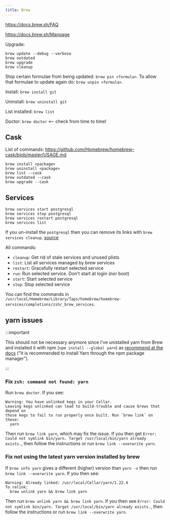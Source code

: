 ```yaml
---
title: Brew
---
```


https://docs.brew.sh/FAQ

https://docs.brew.sh/Manpage

Upgrade:

```
brew update --debug --verbose
brew outdated
brew upgrade
brew cleanup
```

Stop certain formulae from being updated: `brew pin <formula>`. To allow that formulae to update again do: `brew unpin <formula>`.

Install: `brew install git`

Uninstall: `brew uninstall git`

List installed: `brew list`

Doctor: `brew doctor` <-- check from time to time!


## Cask

List of commands: https://github.com/Homebrew/homebrew-cask/blob/master/USAGE.md

```
brew install <package>
brew uninstall <package>
brew list --cask
brew outdated --cask
brew upgrade --cask
```


## Services

```
brew services start postgresql
brew services stop postgresql
brew services restart postgresql
brew services list
```

If you un-install the `postgresql` then you can remove its links with `brew services cleanup`. [source](https://gist.github.com/ibraheem4/ce5ccd3e4d7a65589ce84f2a3b7c23a3#gistcomment-3443897)

All commands:
- `cleanup`: Get rid of stale services and unused plists
- `list`: List all services managed by brew services
- `restart`: Gracefully restart selected service
- `run`: Run selected service. Don't start at login (nor boot)
- `start`: Start selected service
- `stop`: Stop selected service

You can find the commands in `/usr/local/Homebrew/Library/Taps/homebrew/homebrew-services/completions/zsh/_brew_services`.


## yarn issues

:::important

This should not be necessary anymore since I've unistalled yarn from Brew and installed it with npm (`npm install --global yarn`) as [recommend at the docs](https://classic.yarnpkg.com/en/docs/install#mac-stable) ("It is recommended to install Yarn through the npm package manager").

:::

### Fix `zsh: command not found: yarn`

Run `brew doctor`. If you see:

```
Warning: You have unlinked kegs in your Cellar.
Leaving kegs unlinked can lead to build-trouble and cause brews that depend on
those kegs to fail to run properly once built. Run `brew link` on these:
  yarn
```

Then run `brew link yarn`, which may fix the issue. If you then get `Error: Could not symlink bin/yarn. Target /usr/local/bin/yarn already exists.`, then follow the instructions or run `brew link --overwrite yarn`.

### Fix not using the latest yarn version installed by brew

If `brew info yarn` gives a different (higher) version than `yarn -v` then run `brew link --overwrite yarn`. If you then see:

```
Warning: Already linked: /usr/local/Cellar/yarn/1.22.4
To relink:
  brew unlink yarn && brew link yarn
```

Then run `brew unlink yarn && brew link yarn`. If you then see `Error: Could not symlink bin/yarn. Target /usr/local/bin/yarn already exists.`, then follow the instructions or run `brew link --overwrite yarn`.
